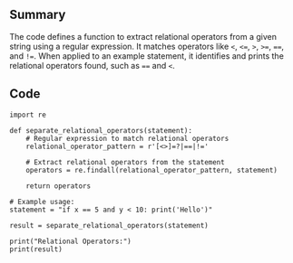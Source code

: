 ## Summary
The code defines a function to extract relational operators from a given string using a regular expression. It matches operators like `<`, `<=`, `>`, `>=`, `==`, and `!=`. When applied to an example statement, it identifies and prints the relational operators found, such as `==` and `<`.

## Code
```
import re

def separate_relational_operators(statement):
    # Regular expression to match relational operators
    relational_operator_pattern = r'[<>]=?|==|!='

    # Extract relational operators from the statement
    operators = re.findall(relational_operator_pattern, statement)

    return operators

# Example usage:
statement = "if x == 5 and y < 10: print('Hello')"

result = separate_relational_operators(statement)

print("Relational Operators:")
print(result)

```
